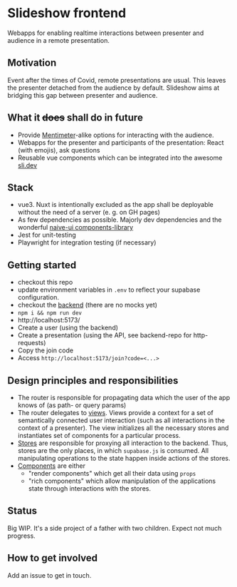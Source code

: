# Slideshow frontend

Webapps for enabling realtime interactions between presenter and audience in a remote presentation.

## Motivation

Event after the times of Covid, remote presentations are usual. This leaves the presenter detached from the audience by
default.
Slideshow aims at bridging this gap between presenter and audience.

## What it ~~does~~ shall do in future

- Provide [Mentimeter](https://www.mentimeter.com/)-alike options for interacting with the audience.
- Webapps for the presenter and participants of the presentation: React (with emojis), ask questions
- Reusable vue components which can be integrated into the awesome [sli.dev](https://sli.dev)

## Stack

- vue3. Nuxt is intentionally excluded as the app shall be deployable without the need of a server (e. g. on GH pages)
- As few dependencies as possible. Majorly dev dependencies and the
  wonderful [naive-ui components-library](https://www.naive-ui.com)
- Jest for unit-testing
- Playwright for integration testing (if necessary)

## Getting started

- checkout this repo
- update environment variables in `.env` to reflect your supabase configuration.
- checkout the [backend](https://github.com/mrsimpson/slideshow-backend) (there are no mocks yet)
- `npm i && npm run dev`
- http://localhost:5173/
- Create a user (using the backend)
- Create a presentation (using the API, see backend-repo for http-requests)
- Copy the join code
- Access `http://localhost:5173/join?code=<...>`

## Design principles and responsibilities

- The router is responsible for propagating data which the user of the app knows of (as path- or query params)
- The router delegates to [views](./src/views). Views provide a context for a set of semantically connected user
  interaction (such as all interactions in the context of a presenter). The view initializes all the necessary stores
  and instantiates set of components for a particular process.
- [Stores](./src/stores) are responsible for proxying all interaction to the backend. Thus, stores are the only places,
  in which `supabase.js` is consumed. All manipulating operations to the state happen inside actions of the stores.
- [Components](./src/components) are either
  - "render components" which get all their data using `props`
  - "rich components" which allow manipulation of the applications state through interactions with the stores.

## Status

Big WIP. It's a side project of a father with two children. Expect not much progress.

## How to get involved

Add an issue to get in touch.
